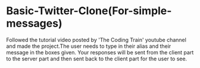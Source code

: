 # Basic-Twitter-Clone(For-simple-messages)
Followed the tutorial video posted by 'The Coding Train' youtube channel and made the project.The user needs to type in their alias and their message in the boxes given. Your responses will be sent from the client part to the server part and then sent back to the client part for the user to see.
